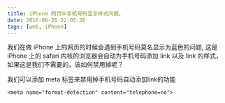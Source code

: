 ```yaml
---
title: iPhone 网页中手机号码显示样式问题。
date: 2016-06-26 22:05:26
tags: [web, iPhone]
---
```


我们在做 iPhone 上的网页的时候会遇到手机号码莫名显示为蓝色的问题,
这是 iPhone 上的 safari 内核的浏览器会自动为手机号码添加 link 以及 link 的样式，
如果这是我们不需要的，该如何禁用掉呢？

<!--more-->

我们可以添加 meta 标签来禁用掉手机号码自动添加link的功能

```
<meta name="format-detection" content="telephone=no">
```